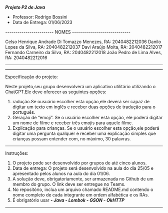 *******Projeto P2 de Java*******
- Professor: Rodrigo Bossini 
- Data de Entrega: 01/06/2023

------------------------ NOMES -----------------------------

Celso Henrique Andrade Di Tomazzo Menezes, RA: 2040482212036
Danilo Lopes da Silva, RA: 2040482212037
Davi Araújo Moita, RA: 2040482212017
Fernando Carneiro da Silva, RA: 2040482212018
João Pedro de Lima Alves, RA: 2040482212016

------------------------------------------------------------

----------------------------------------------------------------------------------------------------------------------

Especificação do projeto:

Neste projeto,seu grupo desenvolverá um aplicativo utilitário utilizando o ChatGPT.Ele deve oferecer as seguintes opções:

1. radução.Se ousuário escolher esta opção,ele deverá ser capaz de digitar um texto em inglês e receber duas opções de tradução para o português.
2. Geração de “emoji”. Se o usuário escolher esta opção, ele poderá digitar um nome de filme e receber três emojis para aquele filme.
3. Explicação para crianças. Se o usuário escolher esta opção,ele poderá digitar uma pergunta qualquer e receber uma explicação simples que crianças possam entender com, no máximo, 30 palavras.

----------------------------------------------------------------------------------------------------------------------

Instruções:

1. O projeto pode ser desenvolvido por grupos de até cinco alunos.
2. Data de entrega: O projeto será desenvolvido na aula do dia 25/05 e apresentado pelos alunos na aula do dia 01/06.
3. A solução deve, obrigatoriamente, ser armazenada no Github de um membro do grupo. O link deve ser entregue no Teams.
4. No repositório, inclua um arquivo chamado README.md contendo o nome completo de cada integrante em ordem alfabética e os RAs.
5. É obrigatório usar ***- Java - Lombok - GSON - OkHTTP***

----------------------------------------------------------------------------------------------------------------------


